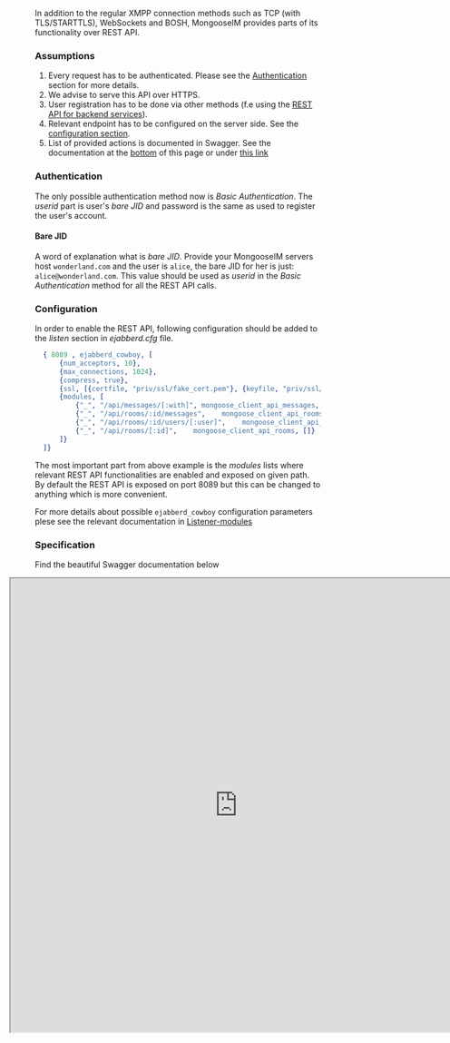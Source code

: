In addition to the regular XMPP connection methods such as TCP (with TLS/STARTTLS),
WebSockets and BOSH, MongooseIM provides parts of its functionality over REST API.

### Assumptions

1. Every request has to be authenticated.
Please see the [Authentication](#authentication) section for more details.
1. We advise to serve this API over HTTPS.
1. User registration has to be done via other methods (f.e using the
[REST API for backend services](http-api/http-administration-api-documentation.md)).
1. Relevant endpoint has to be configured on the server side.
See the [configuration section](#configuration).
1. List of provided actions is documented in Swagger.
See the documentation at the [bottom](#specification) of this page or under
[this link](http://mongooseim.readthedocs.io/en/latest/swagger/index.html?client=true)

### Authentication

The only possible authentication method now is *Basic Authentication*.
The *userid* part is user's *bare JID* and password is the same as used to
register the user's account.

#### Bare JID

A word of explanation what is *bare JID*. Provide your MongooseIM servers host
`wonderland.com` and the user is `alice`, the bare JID for her is just: `alice@wonderland.com`.
This value should be used as *userid* in the *Basic Authentication* method for
all the REST API calls.

### Configuration

In order to enable the REST API, following configuration should be added to the
*listen* section in *ejabberd.cfg* file.

```erlang
  { 8089 , ejabberd_cowboy, [
      {num_acceptors, 10},
      {max_connections, 1024},
      {compress, true},
      {ssl, [{certfile, "priv/ssl/fake_cert.pem"}, {keyfile, "priv/ssl/fake_key.pem"}, {password, ""}]},
      {modules, [
          {"_", "/api/messages/[:with]", mongoose_client_api_messages, []},
          {"_", "/api/rooms/:id/messages",    mongoose_client_api_rooms_messages, []},
          {"_", "/api/rooms/:id/users/[:user]",    mongoose_client_api_rooms_users, []},
          {"_", "/api/rooms/[:id]",    mongoose_client_api_rooms, []}
      ]}
  ]}
```

The most important part from above example is the *modules* lists where relevant
REST API functionalities are enabled and exposed on given path.
By default the REST API is exposed on port 8089 but this can be changed to anything
which is more convenient.

For more details about possible `ejabberd_cowboy` configuration parameters plese
see the relevant documentation in [Listener-modules](../advanced-configuration/Listener-modules/#http-based-services-bosh-websocket-rest-ejabberd_cowboy)

### Specification

Find the beautiful Swagger documentation below

<iframe src="http://mongooseim.readthedocs.io/en/latest/swagger/index.html?client=true"
height="800" width="800" style="margin-left: -45px;" id="swagger-ui-iframe"></iframe>

<script>

$(document).ready(function() {
  if (window.location.host.match("readthedocs")){
    path = window.location.pathname.match("(.*)/REST-API/")[1]
    url = window.location.protocol + "//" + window.location.hostname
    finalURL = url + path + "/swagger/index.html?client=true"
    $('a[href$="swagger/index.html?client=true"]').attr('href', finalURL)
    $('#swagger-ui-iframe').attr('src', finalURL)
  }


})

</script>


